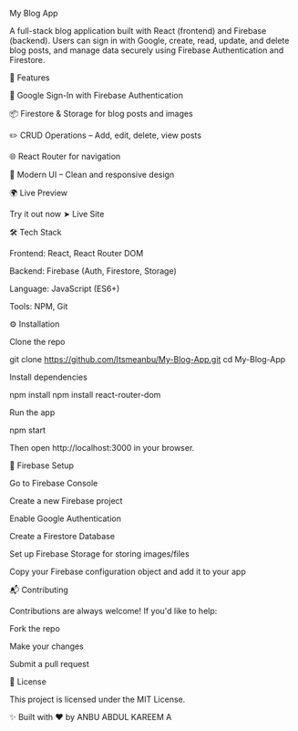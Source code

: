 My Blog App

A full-stack blog application built with React (frontend) and Firebase (backend). Users can sign in with Google, create, read, update, and delete blog posts, and manage data securely using Firebase Authentication and Firestore.

🚀 Features

🔑 Google Sign-In with Firebase Authentication

📦 Firestore & Storage for blog posts and images

✏️ CRUD Operations – Add, edit, delete, view posts

🌐 React Router for navigation

🎨 Modern UI – Clean and responsive design

🌍 Live Preview

Try it out now ➤ Live Site

🛠️ Tech Stack

Frontend: React, React Router DOM

Backend: Firebase (Auth, Firestore, Storage)

Language: JavaScript (ES6+)

Tools: NPM, Git

⚙️ Installation

Clone the repo

git clone https://github.com/Itsmeanbu/My-Blog-App.git
cd My-Blog-App


Install dependencies

npm install
npm install react-router-dom


Run the app

npm start


Then open http://localhost:3000
 in your browser.

🔐 Firebase Setup

Go to Firebase Console

Create a new Firebase project

Enable Google Authentication

Create a Firestore Database

Set up Firebase Storage for storing images/files

Copy your Firebase configuration object and add it to your app

📬 Contributing

Contributions are always welcome! If you'd like to help:

Fork the repo

Make your changes

Submit a pull request

📄 License

This project is licensed under the MIT License.

✨ Built with ❤️ by ANBU ABDUL KAREEM A
